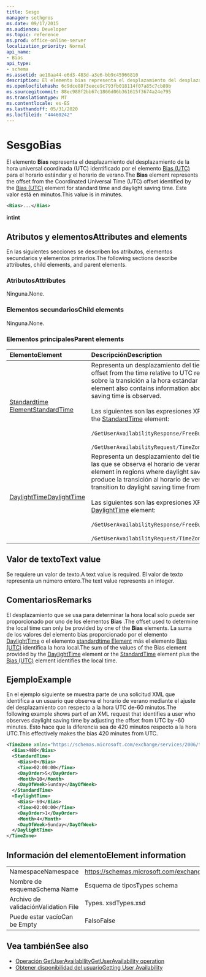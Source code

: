 ```yaml
---
title: Sesgo
manager: sethgros
ms.date: 09/17/2015
ms.audience: Developer
ms.topic: reference
ms.prod: office-online-server
localization_priority: Normal
api_name:
- Bias
api_type:
- schema
ms.assetid: ae10aa44-e6d3-483d-a3e6-bb9c45966810
description: El elemento bias representa el desplazamiento del desplazamiento de la hora universal coordinada (UTC) identificado por el elemento Bias (UTC) para el horario estándar y el horario de verano. Este valor está en minutos.
ms.openlocfilehash: 6c9dce88f3eece9c793fb018114f07a85c7cb89b
ms.sourcegitcommit: 88ec988f2bb67c1866d06b361615f3674a24e795
ms.translationtype: MT
ms.contentlocale: es-ES
ms.lasthandoff: 05/31/2020
ms.locfileid: "44460242"
---
```

# <a name="bias"></a><span data-ttu-id="08197-104">Sesgo</span><span class="sxs-lookup"><span data-stu-id="08197-104">Bias</span></span>

<span data-ttu-id="08197-105">El elemento **Bias** representa el desplazamiento del desplazamiento de la hora universal coordinada (UTC) identificado por el elemento [Bias (UTC)](bias-utc.md) para el horario estándar y el horario de verano.</span><span class="sxs-lookup"><span data-stu-id="08197-105">The **Bias** element represents the offset from the Coordinated Universal Time (UTC) offset identified by the [Bias (UTC)](bias-utc.md) element for standard time and daylight saving time.</span></span> <span data-ttu-id="08197-106">Este valor está en minutos.</span><span class="sxs-lookup"><span data-stu-id="08197-106">This value is in minutes.</span></span> 
  
```xml
<Bias>...</Bias>
```

<span data-ttu-id="08197-107">**int**</span><span class="sxs-lookup"><span data-stu-id="08197-107">**int**</span></span>

## <a name="attributes-and-elements"></a><span data-ttu-id="08197-108">Atributos y elementos</span><span class="sxs-lookup"><span data-stu-id="08197-108">Attributes and elements</span></span>

<span data-ttu-id="08197-109">En las siguientes secciones se describen los atributos, elementos secundarios y elementos primarios.</span><span class="sxs-lookup"><span data-stu-id="08197-109">The following sections describe attributes, child elements, and parent elements.</span></span>
  
### <a name="attributes"></a><span data-ttu-id="08197-110">Atributos</span><span class="sxs-lookup"><span data-stu-id="08197-110">Attributes</span></span>

<span data-ttu-id="08197-111">Ninguna.</span><span class="sxs-lookup"><span data-stu-id="08197-111">None.</span></span>
  
### <a name="child-elements"></a><span data-ttu-id="08197-112">Elementos secundarios</span><span class="sxs-lookup"><span data-stu-id="08197-112">Child elements</span></span>

<span data-ttu-id="08197-113">Ninguna.</span><span class="sxs-lookup"><span data-stu-id="08197-113">None.</span></span>
  
### <a name="parent-elements"></a><span data-ttu-id="08197-114">Elementos principales</span><span class="sxs-lookup"><span data-stu-id="08197-114">Parent elements</span></span>

|<span data-ttu-id="08197-115">**Elemento**</span><span class="sxs-lookup"><span data-stu-id="08197-115">**Element**</span></span>|<span data-ttu-id="08197-116">**Descripción**</span><span class="sxs-lookup"><span data-stu-id="08197-116">**Description**</span></span>|
|:-----|:-----|
|[<span data-ttu-id="08197-117">Standardtime Element</span><span class="sxs-lookup"><span data-stu-id="08197-117">StandardTime</span></span>](standardtime.md) <br/> | <span data-ttu-id="08197-118">Representa un desplazamiento del tiempo relativo a la hora UTC representado por el elemento [Bias (UTC)](bias-utc.md) .</span><span class="sxs-lookup"><span data-stu-id="08197-118">Represents an offset from the time relative to UTC represented by the [Bias (UTC)](bias-utc.md) element.</span></span> <span data-ttu-id="08197-119">Este elemento también contiene información sobre la transición a la hora estándar del horario de verano en regiones en las que se observa el horario de verano.</span><span class="sxs-lookup"><span data-stu-id="08197-119">This element also contains information about the transition to standard time from daylight saving time in regions where daylight saving time is observed.</span></span><br/><br/><span data-ttu-id="08197-120">Las siguientes son las expresiones XPath para el elemento [standardtime Element](standardtime.md) :</span><span class="sxs-lookup"><span data-stu-id="08197-120">The following are the XPath expressions to the [StandardTime](standardtime.md) element:</span></span><br/><br/>   `/GetUserAvailabilityResponse/FreeBusyResponseArray/FreeBusyResponse/FreeBusyView/WorkingHours/TimeZone/StandardTime` <br/><br/> `/GetUserAvailabilityRequest/TimeZone/StandardTime` <br/> |
|[<span data-ttu-id="08197-121">DaylightTime</span><span class="sxs-lookup"><span data-stu-id="08197-121">DaylightTime</span></span>](daylighttime.md) <br/> | <span data-ttu-id="08197-122">Representa un desplazamiento del tiempo relativo a la hora UTC representado por el elemento [Bias (UTC)](bias-utc.md) en las regiones en las que se observa el horario de verano.</span><span class="sxs-lookup"><span data-stu-id="08197-122">Represents an offset from the time relative to UTC represented by the [Bias (UTC)](bias-utc.md) element in regions where daylight saving time is observed.</span></span> <span data-ttu-id="08197-123">Este elemento también contiene información sobre cuándo se produce la transición al horario de verano desde la hora estándar.</span><span class="sxs-lookup"><span data-stu-id="08197-123">This element also contains information about when the transition to daylight saving time from standard time occurs.</span></span>  <br/><br/><span data-ttu-id="08197-124">Las siguientes son las expresiones XPath para el elemento [DaylightTime](daylighttime.md) :</span><span class="sxs-lookup"><span data-stu-id="08197-124">The following are the XPath expressions to the [DaylightTime](daylighttime.md) element:</span></span><br/><br/> `/GetUserAvailabilityResponse/FreeBusyResponseArray/FreeBusyResponse/FreeBusyView/WorkingHours/TimeZone/DaylightTime` <br/><br/> `/GetUserAvailabilityRequest/TimeZone/DaylightTime` <br/> |
   
## <a name="text-value"></a><span data-ttu-id="08197-125">Valor de texto</span><span class="sxs-lookup"><span data-stu-id="08197-125">Text value</span></span>

<span data-ttu-id="08197-126">Se requiere un valor de texto.</span><span class="sxs-lookup"><span data-stu-id="08197-126">A text value is required.</span></span> <span data-ttu-id="08197-127">El valor de texto representa un número entero.</span><span class="sxs-lookup"><span data-stu-id="08197-127">The text value represents an integer.</span></span>
  
## <a name="remarks"></a><span data-ttu-id="08197-128">Comentarios</span><span class="sxs-lookup"><span data-stu-id="08197-128">Remarks</span></span>

<span data-ttu-id="08197-129">El desplazamiento que se usa para determinar la hora local solo puede ser proporcionado por uno de los elementos **Bias** .</span><span class="sxs-lookup"><span data-stu-id="08197-129">The offset used to determine the local time can only be provided by one of the **Bias** elements.</span></span> <span data-ttu-id="08197-130">La suma de los valores del elemento bias proporcionado por el elemento [DaylightTime](daylighttime.md) o el elemento [standardtime Element](standardtime.md) más el elemento [Bias (UTC)](bias-utc.md) identifica la hora local.</span><span class="sxs-lookup"><span data-stu-id="08197-130">The sum of the values of the Bias element provided by the [DaylightTime](daylighttime.md) element or the [StandardTime](standardtime.md) element plus the [Bias (UTC)](bias-utc.md) element identifies the local time.</span></span> 
  
## <a name="example"></a><span data-ttu-id="08197-131">Ejemplo</span><span class="sxs-lookup"><span data-stu-id="08197-131">Example</span></span>

<span data-ttu-id="08197-132">En el ejemplo siguiente se muestra parte de una solicitud XML que identifica a un usuario que observa el horario de verano mediante el ajuste del desplazamiento con respecto a la hora UTC de-60 minutos.</span><span class="sxs-lookup"><span data-stu-id="08197-132">The following example shows part of an XML request that identifies a user who observes daylight saving time by adjusting the offset from UTC by -60 minutes.</span></span> <span data-ttu-id="08197-133">Esto hace que la diferencia sea de 420 minutos respecto a la hora UTC.</span><span class="sxs-lookup"><span data-stu-id="08197-133">This effectively makes the bias 420 minutes from UTC.</span></span>
  
```xml
<TimeZone xmlns="https://schemas.microsoft.com/exchange/services/2006/types">
  <Bias>480</Bias>
  <StandardTime>
    <Bias>0</Bias>
    <Time>02:00:00</Time>
    <DayOrder>5</DayOrder>
    <Month>10</Month>
    <DayOfWeek>Sunday</DayOfWeek>
  </StandardTime>
  <DaylightTime>
    <Bias>-60</Bias>
    <Time>02:00:00</Time>
    <DayOrder>1</DayOrder>
    <Month>4</Month>
    <DayOfWeek>Sunday</DayOfWeek>
  </DaylightTime>
</TimeZone>
```

## <a name="element-information"></a><span data-ttu-id="08197-134">Información del elemento</span><span class="sxs-lookup"><span data-stu-id="08197-134">Element information</span></span>

|||
|:-----|:-----|
|<span data-ttu-id="08197-135">Namespace</span><span class="sxs-lookup"><span data-stu-id="08197-135">Namespace</span></span>  <br/> |https://schemas.microsoft.com/exchange/services/2006/types  <br/> |
|<span data-ttu-id="08197-136">Nombre de esquema</span><span class="sxs-lookup"><span data-stu-id="08197-136">Schema Name</span></span>  <br/> |<span data-ttu-id="08197-137">Esquema de tipos</span><span class="sxs-lookup"><span data-stu-id="08197-137">Types schema</span></span>  <br/> |
|<span data-ttu-id="08197-138">Archivo de validación</span><span class="sxs-lookup"><span data-stu-id="08197-138">Validation File</span></span>  <br/> |<span data-ttu-id="08197-139">Types. xsd</span><span class="sxs-lookup"><span data-stu-id="08197-139">Types.xsd</span></span>  <br/> |
|<span data-ttu-id="08197-140">Puede estar vacío</span><span class="sxs-lookup"><span data-stu-id="08197-140">Can be Empty</span></span>  <br/> |<span data-ttu-id="08197-141">Falso</span><span class="sxs-lookup"><span data-stu-id="08197-141">False</span></span>  <br/> |
   
## <a name="see-also"></a><span data-ttu-id="08197-142">Vea también</span><span class="sxs-lookup"><span data-stu-id="08197-142">See also</span></span>

- [<span data-ttu-id="08197-143">Operación GetUserAvailability</span><span class="sxs-lookup"><span data-stu-id="08197-143">GetUserAvailability operation</span></span>](getuseravailability-operation.md)
- [<span data-ttu-id="08197-144">Obtener disponibilidad del usuario</span><span class="sxs-lookup"><span data-stu-id="08197-144">Getting User Availability</span></span>](https://msdn.microsoft.com/library/d4133fcb-9b0f-4e6b-aadf-a389da83516a%28Office.15%29.aspx)

